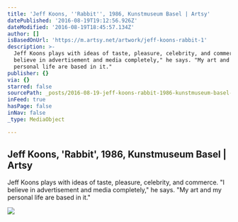 ```yaml
---
title: 'Jeff Koons, ''Rabbit'', 1986, Kunstmuseum Basel | Artsy'
datePublished: '2016-08-19T19:12:56.926Z'
dateModified: '2016-08-19T18:45:57.134Z'
author: []
isBasedOnUrl: 'https://m.artsy.net/artwork/jeff-koons-rabbit-1'
description: >-
  Jeff Koons plays with ideas of taste, pleasure, celebrity, and commerce. "I
  believe in advertisement and media completely," he says. "My art and my
  personal life are based in it."
publisher: {}
via: {}
starred: false
sourcePath: _posts/2016-08-19-jeff-koons-rabbit-1986-kunstmuseum-basel-or-artsy.md
inFeed: true
hasPage: false
inNav: false
_type: MediaObject

---
```

<article style=""><h1>Jeff Koons, 'Rabbit', 1986, Kunstmuseum Basel | Artsy</h1><p>Jeff Koons plays with ideas of taste, pleasure, celebrity, and commerce. "I believe in advertisement and media completely," he says. "My art and my personal life are based in it."</p><img src="https://d32dm0rphc51dk.cloudfront.net/2RGq2tz8EDcacSOODyYZRA/large.jpg" /></article>